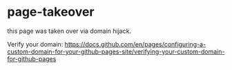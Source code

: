 # page-takeover

this page was taken over via domain hijack.

Verify your domain: https://docs.github.com/en/pages/configuring-a-custom-domain-for-your-github-pages-site/verifying-your-custom-domain-for-github-pages
